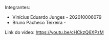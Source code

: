 Integrantes:

- Vinícius Eduardo Junges - 202010006079
- Bruno Pacheco Teixeira - 


Link do vídeo: https://youtu.be/cHCkzQ6XPzM
